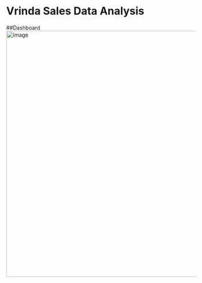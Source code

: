 # Vrinda Sales Data Analysis


##Dashboard
<img width="1872" height="655" alt="image" src="https://github.com/user-attachments/assets/e09a8ca1-57c8-498f-a863-4bf1e8161d0c" />
